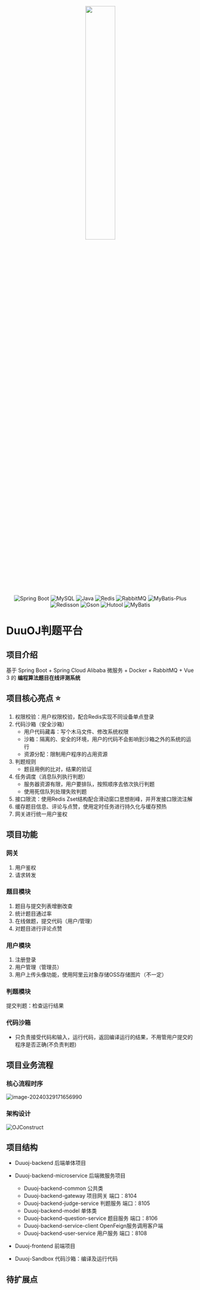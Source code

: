  <p align=center><img src="https://cdn.jsdelivr.net/gh/0oHo0/Picture@main/img/202312181036449.jpg#pic_center" style="width: 40%;" /></p>
<p align="center">
<a>
    <img src="https://img.shields.io/badge/Spring Boot-2.7.2-brightgreen.svg" alt="Spring Boot">
    <img src="https://img.shields.io/badge/MySQL-8.0.20-orange.svg" alt="MySQL">
    <img src="https://img.shields.io/badge/Java-1.8.0__371-blue.svg" alt="Java">
    <img src="https://img.shields.io/badge/Redis-5.0.14-red.svg" alt="Redis">
    <img src="https://img.shields.io/badge/RabbitMQ-3.9.11-orange.svg" alt="RabbitMQ">
    <img src="https://img.shields.io/badge/MyBatis--Plus-3.5.2-blue.svg" alt="MyBatis-Plus">
    <img src="https://img.shields.io/badge/Redisson-3.21.3-yellow.svg" alt="Redisson">
    <img src="https://img.shields.io/badge/Gson-3.9.1-blue.svg" alt="Gson">
    <img src="https://img.shields.io/badge/Hutool-5.8.8-green.svg" alt="Hutool">
    <img src="https://img.shields.io/badge/MyBatis-2.2.2-yellow.svg" alt="MyBatis">
</a>
</p>


#    DuuOJ判题平台

##  项目介绍

基于 Spring Boot + Spring Cloud Alibaba 微服务 + Docker + RabbitMQ + Vue 3 的 **编程算法题目在线评测系统** 

## 项目核心亮点 ⭐

1. 权限校验：用户权限校验，配合Redis实现不同设备单点登录
2. 代码沙箱（安全沙箱）
   - 用户代码藏毒：写个木马文件、修改系统权限
   - 沙箱：隔离的、安全的环境，用户的代码不会影响到沙箱之外的系统的运行
   - 资源分配：限制用户程序的占用资源
3. 判题规则
   - 题目用例的比对，结果的验证
4. 任务调度（消息队列执行判题）
   - 服务器资源有限，用户要排队，按照顺序去依次执行判题
   - 使用死信队列处理失败判题
5. 接口限流：使用Redis Zset结构配合滑动窗口思想削峰，并开发接口限流注解
6. 缓存题目信息、评论与点赞，使用定时任务进行持久化与缓存预热
7. 网关进行统一用户鉴权

##  项目功能

### 网关

1. 用户鉴权
2. 请求转发

### 题目模块

1. 题目与提交列表增删改查
2. 统计题目通过率
3. 在线做题，提交代码（用户/管理）
4. 对题目进行评论点赞

### 用户模块

1. 注册登录
2. 用户管理（管理员）
3. 用户上传头像功能，使用阿里云对象存储OSS存储图片（不一定）

### 判题模块

提交判题：检查运行结果

### 代码沙箱

- 只负责接受代码和输入，运行代码，返回编译运行的结果，不用管用户提交的程序是否正确(不负责判题)

##   项目业务流程

### 核心流程时序

![image-20240329171656990](https://cdn.jsdelivr.net/gh/0oHo0/Picture@main/img/202403291716119.png)

### 架构设计

![OJConstruct](https://cdn.jsdelivr.net/gh/0oHo0/Picture@main/img/202403292014021.png)

## 项目结构

- Duuoj-backend  后端单体项目

- Duuoj-backend-microservice  后端微服务项目
  - Duuoj-backend-common 公共类
  - Duuoj-backend-gateway 项目网关  端口：8104
  - Duuoj-backend-judge-service 判题服务   端口：8105
  - Duuoj-backend-model  单体类  
  - Duuoj-backend-question-service 题目服务   端口：8106
  - Duuoj-backend-service-client  OpenFeign服务调用客户端
  - Duuoj-backend-user-service 用户服务   端口：8108
  
- Duuoj-frontend  前端项目

- Duuoj-Sandbox 代码沙箱：编译及运行代码

## 待扩展点  

